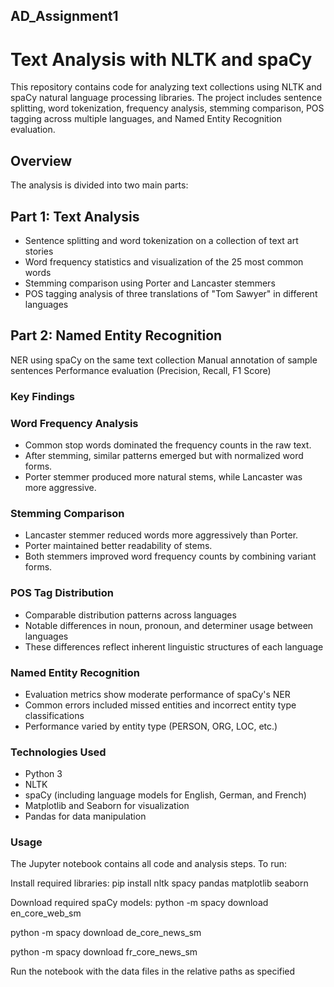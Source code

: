 ## AD_Assignment1
# Text Analysis with NLTK and spaCy
This repository contains code for analyzing text collections using NLTK and spaCy natural language processing libraries. The project includes sentence splitting, word tokenization, frequency analysis, stemming comparison, POS tagging across multiple languages, and Named Entity Recognition evaluation.

## Overview
The analysis is divided into two main parts:

## Part 1: Text Analysis
* Sentence splitting and word tokenization on a collection of text art stories
* Word frequency statistics and visualization of the 25 most common words
* Stemming comparison using Porter and Lancaster stemmers
* POS tagging analysis of three translations of "Tom Sawyer" in different languages
## Part 2: Named Entity Recognition
NER using spaCy on the same text collection
Manual annotation of sample sentences
Performance evaluation (Precision, Recall, F1 Score)
### Key Findings
### Word Frequency Analysis
* Common stop words dominated the frequency counts in the raw text.
* After stemming, similar patterns emerged but with normalized word forms.
* Porter stemmer produced more natural stems, while Lancaster was more aggressive.

### Stemming Comparison
* Lancaster stemmer reduced words more aggressively than Porter.
* Porter maintained better readability of stems.
* Both stemmers improved word frequency counts by combining variant forms.

### POS Tag Distribution
* Comparable distribution patterns across languages
* Notable differences in noun, pronoun, and determiner usage between languages
* These differences reflect inherent linguistic structures of each language

### Named Entity Recognition
* Evaluation metrics show moderate performance of spaCy's NER
* Common errors included missed entities and incorrect entity type classifications
* Performance varied by entity type (PERSON, ORG, LOC, etc.)

### Technologies Used
* Python 3
* NLTK
* spaCy (including language models for English, German, and French)
* Matplotlib and Seaborn for visualization
* Pandas for data manipulation
  
### Usage

The Jupyter notebook contains all code and analysis steps. To run:

Install required libraries: pip install nltk spacy pandas matplotlib seaborn

Download required spaCy models:
python -m spacy download en_core_web_sm

python -m spacy download de_core_news_sm

python -m spacy download fr_core_news_sm

Run the notebook with the data files in the relative paths as specified
